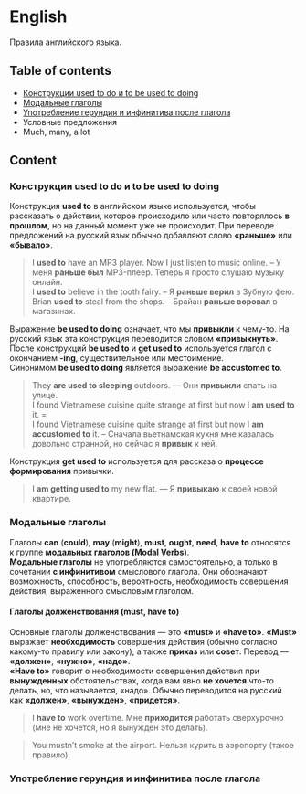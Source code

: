 # English
Правила английского языка.

## Table of contents

- [Конструкции used to do и to be used to doing](#Конструкции-used-to-do-и-to-be-used-to-doing)
- [Модальные глаголы](#Модальные-глаголы)
- [Употребление герундия и инфинитива после глагола](#Употребление-герундия-и-инфинитива-после-глагола)
- Условные предложения
- Much, many, a lot

## Content

### Конструкции used to do и to be used to doing

Конструкция __used to__ в английском языке используется, чтобы рассказать о действии, которое происходило или часто повторялось __в прошлом__, но на данный момент уже не происходит. При переводе предложений на русский язык обычно добавляют слово __«раньше»__ или __«бывало»__.

> I __used to__ have an MP3 player. Now I just listen to music online. – У меня __раньше был__ MP3-плеер. Теперь я просто слушаю музыку онлайн.  
I __used to__ believe in the tooth fairy. – Я __раньше верил__ в Зубную фею.  
Brian __used to__ steal from the shops. – Брайан __раньше воровал__ в магазинах.
  
Выражение __be used to doing__ означает, что мы __привыкли__ к чему-то. На русский язык эта конструкция переводится словом __«привыкнуть»__. После конструкций __be used to__ и __get used to__ используется глагол с окончанием __-ing__, существительное или местоимение.  
Синонимом __be used to doing__ является выражение __be accustomed to__.

> They __are used to sleeping__ outdoors. — Они __привыкли__ спать на улице.  
I found Vietnamese cuisine quite strange at first but now I __am used to__ it. =  
I found Vietnamese cuisine quite strange at first but now I __am accustomed to__ it. – Сначала вьетнамская кухня мне казалась довольно странной, но сейчас я __привык__ к ней.
  
Конструкция __get used to__ используется для рассказа о __процессе формирования__ привычки.

> I __am getting used to__ my new flat. — Я __привыкаю__ к своей новой квартире.

### Модальные глаголы

Глаголы __can__ (__could__), __may__ (__might__), __must__, __ought__, __need__, __have to__ относятся к группе __модальных глаголов (Modal Verbs)__.  
__Модальные глаголы__ не употребляются самостоятельно, а только в сочетании __с инфинитивом__ смыслового глагола. Они обозначают возможность, способность, вероятность, необходимость совершения действия, выраженного смысловым глаголом.

#### Глаголы долженствования (must, have to)

Основные глаголы долженствования — это __«must»__ и __«have to»__. __«Must»__ выражает __необходимость__ совершения действия (обычно согласно какому-то правилу или закону), а также __приказ__ или __совет__. Перевод — __«должен»__, __«нужно»__, __«надо»__.  
__«Have to»__ говорит о необходимости совершения действия при __вынужденных__ обстоятельствах, когда вам явно __не хочется__ что-то делать, но, что называется, «надо». Обычно переводится на русский как __«должен»__, __«вынужден»__, __«придется»__.

> I __have to__ work overtime.
Мне __приходится__ работать сверхурочно (мне не хочется, но я вынужден это делать).

> You mustn’t smoke at the airport.
Нельзя курить в аэропорту (такое правило).

### Употребление герундия и инфинитива после глагола
